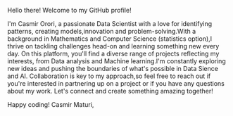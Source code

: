 Hello there! Welcome to my GitHub profile!

I'm Casmir Orori, a passionate Data Scientist with a love for identifying patterns, creating models,innovation and problem-solving.With a background in Mathematics and Computer Science (statistics option),I thrive on tackling challenges head-on and learning something new every day.
On this platform, you'll find a diverse range of projects reflecting my interests, from Data analysis and Machine learning.I'm constantly exploring new ideas and pushing the boundaries of what's possible in Data Sience and AI.
Collaboration is key to my approach,so feel free to reach out if you're interested in partnering up on a project or if you have any questions about my work. Let's connect and create something amazing together!

Happy coding!
Casmir Maturi,

<!---
Casmir2001/Casmir2001 is a ✨ special ✨ repository because its `README.md` (this file) appears on your GitHub profile.
You can click the Preview link to take a look at your changes.
--->
